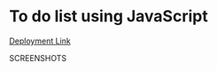 # To do list using JavaScript

[Deployment Link](https://glittering-gumption-07fdfd.netlify.app/)

SCREENSHOTS
